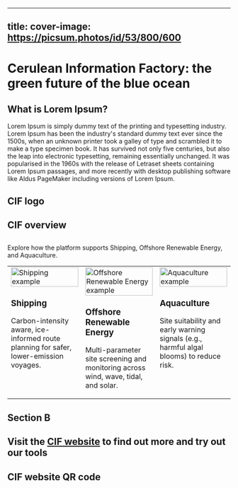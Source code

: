 
---
title: 
cover-image: https://picsum.photos/id/53/800/600
---

# Cerulean Information Factory: the green future of the blue ocean <!--{ as="video" mode="hero" src="https://dlmultimedia.esa.int/download/public/videos/2023/06/010/2306_010_AR_EN.mp4" }-->





## What is Lorem Ipsum?
Lorem Ipsum is simply dummy text of the printing and typesetting industry. Lorem Ipsum has been the industry's standard dummy text ever since the 1500s, when an unknown printer took a galley of type and scrambled it to make a type specimen book. It has survived not only five centuries, but also the leap into electronic typesetting, remaining essentially unchanged. It was popularised in the 1960s with the release of Letraset sheets containing Lorem Ipsum passages, and more recently with desktop publishing software like Aldus PageMaker including versions of Lorem Ipsum.

## CIF logo <!--{as="img" data-fallback-src="https://raw.githubusercontent.com/BlackCA/cif-stories/BlackCA/cif-projectoverviewstory/assets/BlackCA/CIF-wordmark1-1759774247335.png" src="https://raw.githubusercontent.com/gtif-cerulean/cif-stories/a3feb135f0accda51307e01ae62f6dd0d1c1b265/assets/CIF-wordmark1-1759774247335.png" style="width: 80%; height: 400px;"}-->

## CIF overview
<h2></h2>
<p>Explore how the platform supports Shipping, Offshore Renewable Energy, and Aquaculture.</p>

<table role="presentation" border="0" cellpadding="8" cellspacing="0" width="100%">
  <tr valign="top">
    <td width="33%">
      <img src="https://cif.polarview.org/wp-content/uploads/bb-plugin/cache/Shipping-Icon-circle-d3dfaffc3b3ce792813de5d7fdd64fdf-hwxq58bkvn93.png" alt="Shipping example" width="100%">
      <h3>Shipping</h3>
      <p>Carbon-intensity aware, ice-informed route planning for safer, lower-emission voyages.</p>
    </td>
    <td width="33%">
      <img src="https://cif.polarview.org/wp-content/uploads/bb-plugin/cache/Renewable-Energy-Icon-circle-711dbfca50d8eec834610f8691ba58bb-uhf68rygbpqz.png" alt="Offshore Renewable Energy example" width="100%">
      <h3>Offshore Renewable Energy</h3>
      <p>Multi-parameter site screening and monitoring across wind, wave, tidal, and solar.</p>
    </td>
    <td width="33%">
      <img src="https://cif.polarview.org/wp-content/uploads/bb-plugin/cache/Aquaculture-Icon-2-circle-1ab7fd53f927bbcab22dd8805ed3ffc8-zj8nguo6daly.png" alt="Aquaculture example" width="100%">
      <h3>Aquaculture</h3>
      <p>Site suitability and early warning signals (e.g., harmful algal blooms) to reduce risk.</p>
    </td>
  </tr>
</table>

## Section B

        
## Visit the [CIF website](https://https://cif.polarview.org/) to find out more and try out our tools

## CIF website QR code <!--{as="img" data-fallback-src="https://raw.githubusercontent.com/BlackCA/cif-stories/BlackCA/cif-projectoverviewstory/assets/BlackCA/QRcodeCIF-1759765426458.png" src="https://raw.githubusercontent.com/gtif-cerulean/cif-stories/a9692bf560cea2250bcef88c6b60283ca37858f7/assets/QRcodeCIF-1759765426458.png" style="width: 100%; height: 600px;"}-->
